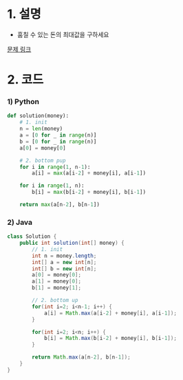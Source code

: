 # 1. 설명
- 훔칠 수 있는 돈의 최대값을 구하세요

[문제 링크](https://programmers.co.kr/learn/courses/30/lessons/42897)

# 2. 코드
### 1) Python
```python
def solution(money):
    # 1. init
    n = len(money)
    a = [0 for _ in range(n)]
    b = [0 for _ in range(n)]
    a[0] = money[0]

    # 2. bottom pup
    for i in range(1, n-1):
        a[i] = max(a[i-2] + money[i], a[i-1])

    for i in range(1, n):
        b[i] = max(b[i-2] + money[i], b[i-1])

    return max(a[n-2], b[n-1])
```

### 2) Java
```java
class Solution {
    public int solution(int[] money) {
        // 1. init
        int n = money.length;
        int[] a = new int[n];
        int[] b = new int[n];
        a[0] = money[0];
        a[1] = money[0];
        b[1] = money[1];

        // 2. bottom up
        for(int i=2; i<n-1; i++) {
            a[i] = Math.max(a[i-2] + money[i], a[i-1]);
        }

        for(int i=2; i<n; i++) {
            b[i] = Math.max(b[i-2] + money[i], b[i-1]);
        }

        return Math.max(a[n-2], b[n-1]);
    }
}
```